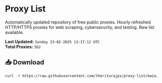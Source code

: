 # Proxy List

Automatically updated repository of free public proxies. Hourly refreshed HTTP/HTTPS proxies for web scraping, cybersecurity, and testing. Raw list available.

**Last Updated:** `Sunday 23-02-2025 13:17:12 UTC`  
**Total Proxies:** `562`

## 📥 Download
```bash
curl -O https://raw.githubusercontent.com/theriturajps/proxy-list/main/proxies.txt
